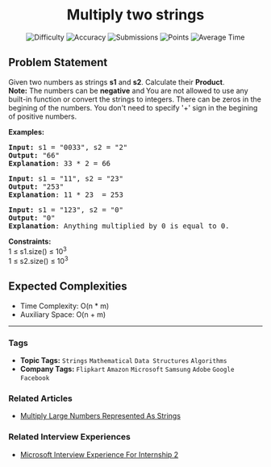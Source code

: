 <h1 align="center">Multiply two strings</h1>

<p align="center">
  <img alt="Difficulty" title="Difficulty" src="https://custom-icon-badges.demolab.com/badge/Difficulty: Medium-1F222E?style=for-the-badge&logoColor=white&logo=fire"/>
  <img alt="Accuracy" title="Accuracy" src="https://custom-icon-badges.demolab.com/badge/Accuracy: 20.06%25-1F222E?style=for-the-badge&logoColor=white&logo=target"/>
  <img alt="Submissions" title="Submissions" src="https://custom-icon-badges.demolab.com/badge/Submissions: 241K+-1F222E?style=for-the-badge&logoColor=white&logo=repo"/>
  <img alt="Points" title="Points" src="https://custom-icon-badges.demolab.com/badge/Points: 4-1F222E?style=for-the-badge&logoColor=white&logo=award"/>
  <img alt="Average Time" title="Average Time" src="https://custom-icon-badges.demolab.com/badge/Average%20Time: 20m-1F222E?style=for-the-badge&logoColor=white&logo=clock"/>
</p>

## Problem Statement

Given two numbers as strings <b>s1</b> and <b>s2</b>. Calculate their <b>Product</b>.<br><b>Note:</b> The numbers can be <b>negative</b> and<b> </b>You are not allowed to use any built-in function or convert the strings to integers. There can be zeros in the begining of the numbers. You don't need to specify '+' sign in the begining of positive numbers.

<b>Examples:</b>

<pre><b>Input: </b>s1 = "0033", s2 = "2"
<b>Output: </b>"66"<br><b>Explanation</b>: 33 * 2 = 66</pre>

<pre><b>Input: </b>s1 = "11", s2 = "23"
<b>Output: </b>"253"<br><b>Explanation</b>: 11 * 23  = 253</pre>

<pre><b>Input: </b>s1 = "123", s2 = "0"
<b>Output: </b>"0"<br><b>Explanation</b>: Anything multiplied by 0 is equal to 0.</pre>

<b>Constraints:</b><br>1 ≤ s1.size() ≤ 10<sup>3</sup><br>1 ≤ s2.size() ≤ 10<sup>3</sup>

## Expected Complexities
- Time Complexity: O(n * m)
- Auxiliary Space: O(n + m)

<hr>

### Tags
- **Topic Tags:** `Strings` `Mathematical` `Data Structures` `Algorithms`
- **Company Tags:** `Flipkart` `Amazon` `Microsoft` `Samsung` `Adobe` `Google` `Facebook`

### Related Articles
- [Multiply Large Numbers Represented As Strings](https://www.geeksforgeeks.org/multiply-large-numbers-represented-as-strings/)

### Related Interview Experiences
- [Microsoft Interview Experience For Internship 2](https://www.geeksforgeeks.org/microsoft-interview-experience-for-internship-2/)
